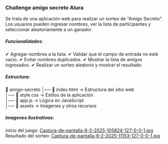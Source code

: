 ### Challenge amigo secreto Alura
Se trata de una aplicación web para realizar un sorteo de "Amigo Secreto". Los usuarios pueden ingresar nombres, ver la lista de participantes y seleccionar aleatoriamente a un ganador.
##### Funcionalidades:
✔ Agregar nombres a la lista.
✔ Validar que el campo de entrada no esté vacío.
✔ Evitar nombres duplicados.
✔ Mostrar la lista de amigos ingresados.
✔ Realizar un sorteo aleatorio y mostrar el resultado.
##### Estructura:
📁 amigo-secreto
│── 📄 index.html  → Estructura del sitio web  
│── 📄 style.css   → Estilos de la aplicación  
│── 📄 app.js      → Lógica en JavaScript  
│── 📁 assets      → Imágenes y otros recursos  

##### Imagenes ilustrativas:
inicio del juego:
[Captura-de-pantalla-6-2-2025-105824-127-0-0-1.jpg](https://postimg.cc/V5TKRY6G)
Resultado del sorteo:
[Captura-de-pantalla-6-2-2025-11153-127-0-0-1.jpg](https://postimg.cc/6TDhZYjF)

